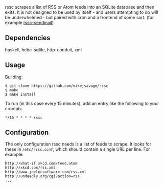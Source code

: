 [1]: https://github.com/mikejsavage/rssc-sendmail

rssc scrapes a list of RSS or Atom feeds into an SQLite database and
then exits. It is not designed to be used by itself - and users
attempting to do will be underwhelmed - but paired with cron and a
frontend of some sort. (for example [rssc-sendmail][1])

Dependencies
------------

haskell, hdbc-sqlite, http-conduit, xml

Usage
-----

Building:

	$ git clone https://github.com/mikejsavage/rssc
	$ make
	$ make install

To run (in this case every 15 minutes), add an entry like the following
to your crontab:

	*/15 * * * * rssc

Configuration
-------------

The only configuration rssc needs is a list of feeds to scrape. It looks
for these in `/etc/rssc.conf`, which should contain a single URL per
line. For example:

	http://what-if.xkcd.com/feed.atom
	http://xkcd.com/rss.xml
	http://www.joelonsoftware.com/rss.xml
	http://undeadly.org/cgi?action=rss
	...
